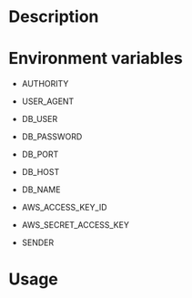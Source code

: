 # Description



# Environment variables

- AUTHORITY
- USER_AGENT

- DB_USER
- DB_PASSWORD
- DB_PORT
- DB_HOST
- DB_NAME

- AWS_ACCESS_KEY_ID
- AWS_SECRET_ACCESS_KEY

- SENDER

# Usage

